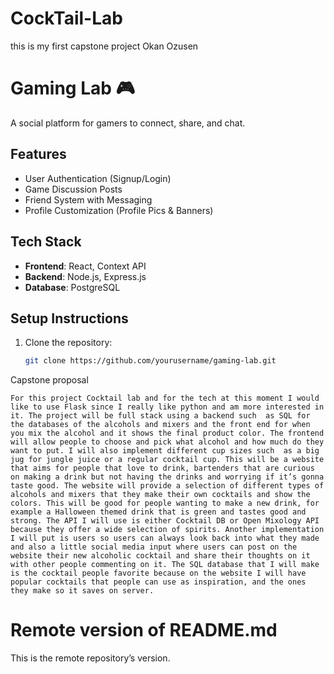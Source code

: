 # CockTail-Lab
this is my first capstone project 
Okan Ozusen

# Gaming Lab 🎮
A social platform for gamers to connect, share, and chat.

## Features
- User Authentication (Signup/Login)
- Game Discussion Posts
- Friend System with Messaging
- Profile Customization (Profile Pics & Banners)

## Tech Stack
- **Frontend**: React, Context API
- **Backend**: Node.js, Express.js
- **Database**: PostgreSQL

## Setup Instructions
1. Clone the repository:
   ```sh
   git clone https://github.com/yourusername/gaming-lab.git


Capstone proposal

	For this project Cocktail lab and for the tech at this moment I would like to use Flask since I really like python and am more interested in it. The project will be full stack using a backend such  as SQL for the databases of the alcohols and mixers and the front end for when you mix the alcohol and it shows the final product color. The frontend will allow people to choose and pick what alcohol and how much do they want to put. I will also implement different cup sizes such  as a big jug for jungle juice or a regular cocktail cup. This will be a website that aims for people that love to drink, bartenders that are curious on making a drink but not having the drinks and worrying if it’s gonna taste good. The website will provide a selection of different types of alcohols and mixers that they make their own cocktails and show the colors. This will be good for people wanting to make a new drink, for example a Halloween themed drink that is green and tastes good and strong. The API I will use is either Cocktail DB or Open Mixology API because they offer a wide selection of spirits. Another implementation I will put is users so users can always look back into what they made and also a little social media input where users can post on the website their new alcoholic cocktail and share their thoughts on it with other people commenting on it. The SQL database that I will make is the cocktail people favorite because on the website I will have popular cocktails that people can use as inspiration, and the ones they make so it saves on server.
# Remote version of README.md


This is the remote repository’s version.
